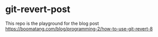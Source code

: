 # git-revert-post
This repo is the playground for the blog post https://boomatang.com/blog/programming-2/how-to-use-git-revert-8
